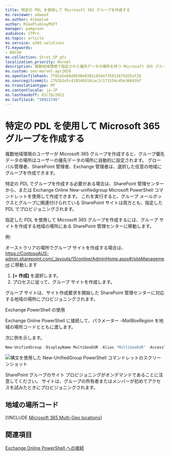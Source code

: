 ```yaml
---
title: 特定の PDL を使用して Microsoft 365 グループを作成する
ms.reviewer: adwood
ms.author: mikeplum
author: MikePlumleyMSFT
manager: pamgreen
audience: ITPro
ms.topic: article
ms.service: o365-solutions
f1.keywords:
- NOCSH
ms.collection: Strat_SP_gtc
localization_priority: Normal
description: 複数地域環境で指定された優先データの場所を持つ Microsoft 365 グループを作成する方法について説明します。
ms.custom: seo-marvel-apr2020
ms.openlocfilehash: 7f02a5eb6d8b30e8381c65d4735812675d35af2b
ms.sourcegitcommit: 27b2b2e5c41934b918cac2c171556c45e36661bf
ms.translationtype: MT
ms.contentlocale: ja-JP
ms.lasthandoff: 03/19/2021
ms.locfileid: "50923746"
---
```

# <a name="create-a-microsoft-365-group-with-a-specific-pdl"></a>特定の PDL を使用して Microsoft 365 グループを作成する

複数地域環境のユーザーが Microsoft 365 グループを作成すると、グループ優先データの場所はユーザーの優先データの場所に自動的に設定されます。 グローバル管理者、SharePoint 管理者、Exchange 管理者は、選択した任意の地域にグループを作成できます。 

特定の PDL でグループを作成する必要がある場合は、SharePoint 管理センターから、または Exchange Online New-unifiedgroup Microsoft PowerShell コマンドレットを使用して作成できます。 これを実行すると、グループ メールボックスとグループに関連付けられている SharePoint サイトは両方とも、指定した PDL でプロビジョニングされます。

指定した PDL を使用して Microsoft 365 グループを作成するには、グループ サイトを作成する地域の場所にある SharePoint 管理センターに移動します。

例:

オーストラリアの場所でグループ サイトを作成する場合は、https://ContosoAUS-admin.sharepoint.com/_layouts/15/online/AdminHome.aspx#/siteManagement に移動します

1. **[+ 作成]** を選択します。
2. プロセスに従って、グループ サイトを作成します。

グループ サイトは、サイト作成要求を開始した SharePoint 管理センターに対応する地域の場所にプロビジョニングされます。 

Exchange PowerShell の使用 

Exchange Online PowerShell に接続して、パラメーター *-MailBoxRegion* を地域の場所コードとともに渡します。

次に例を示します。 

```PowerShell
New-UnifiedGroup -DisplayName MultiGeoEUR -Alias "MultiGeoEUR" -AccessType Public -MailboxRegion EUR 
```

![構文を使用した New-UnifiedGroup PowerShell コマンドレットのスクリーンショット](../media/multi-geo-new-group-with-pdl-powershell.png)

SharePoint グループのサイト プロビジョニングがオンデマンドであることに注意してください。 サイトは、グループの所有者またはメンバーが初めてアクセスを試みたときにプロビジョニングされます。

## <a name="geo-location-codes"></a>地域の場所コード

[!INCLUDE [Microsoft 365 Multi-Geo locations](../includes/microsoft-365-multi-geo-locations.md)]

## <a name="related-topics"></a>関連項目

[Exchange Online PowerShell への接続](/powershell/exchange/connect-to-exchange-online-powershell)